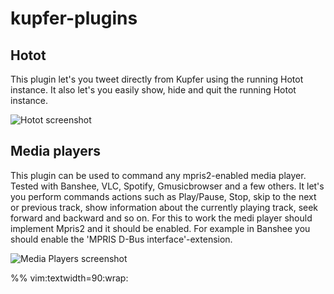# kupfer-plugins

## Hotot
This plugin let's you tweet directly from Kupfer using the running Hotot instance. It also
let's you easily show, hide and quit the running Hotot instance.

![Hotot screenshot](https://raw.github.com/teranex/kupfer-plugins/master/doc/screenshots/hotot-1.png "Sending a tweet")

## Media players
This plugin can be used to command any mpris2-enabled media player. Tested with Banshee,
VLC, Spotify, Gmusicbrowser and a few others. It let's you perform commands actions such
as Play/Pause, Stop, skip to the next or previous track, show information about the
currently playing track, seek forward and backward and so on.
For this to work the medi player should implement Mpris2 and it should be enabled. For
example in Banshee you should enable the 'MPRIS D-Bus interface'-extension.

![Media Players screenshot](https://raw.github.com/teranex/kupfer-plugins/master/doc/screenshots/media_players-1.png "play/pause selected for
Banshee player")

%% vim:textwidth=90:wrap:
